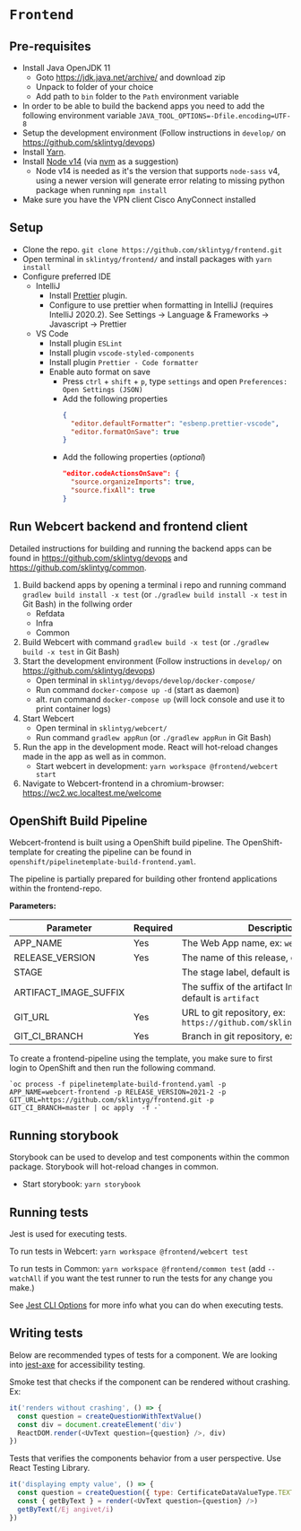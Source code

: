 # `Frontend`

## Pre-requisites

- Install Java OpenJDK 11
  - Goto https://jdk.java.net/archive/ and download zip
  - Unpack to folder of your choice
  - Add path to `bin` folder to the `Path` environment variable
- In order to be able to build the backend apps you need to add the following environment variable
  `JAVA_TOOL_OPTIONS=-Dfile.encoding=UTF-8`
- Setup the development environment (Follow instructions in `develop/` on https://github.com/sklintyg/devops)
- Install [Yarn](https://classic.yarnpkg.com/en/docs/install).
- Install [Node v14](https://nodejs.org/en/download/releases/) (via [nvm](https://github.com/nvm-sh/nvm) as a suggestion)
  - Node v14 is needed as it's the version that supports `node-sass` v4, using a newer version will generate error relating to missing python package when running `npm install`
- Make sure you have the VPN client Cisco AnyConnect installed

## Setup

- Clone the repo. `git clone https://github.com/sklintyg/frontend.git`
- Open terminal in `sklintyg/frontend/` and install packages with `yarn install`
- Configure preferred IDE
  - IntelliJ
    - Install [Prettier](https://plugins.jetbrains.com/plugin/10456-prettier/) plugin.
    - Configure to use prettier when formatting in IntelliJ (requires IntelliJ 2020.2). See Settings -> Language & Frameworks -> Javascript -> Prettier
  - VS Code
    - Install plugin `ESLint`
    - Install plugin `vscode-styled-components`
    - Install plugin `Prettier - Code formatter`
    - Enable auto format on save
      - Press `ctrl` + `shift` + `p`, type `settings` and open `Preferences: Open Settings (JSON)`
      - Add the following properties
        ```json
        {
          "editor.defaultFormatter": "esbenp.prettier-vscode",
          "editor.formatOnSave": true
        }
        ```
      - Add the following properties (_optional_)
        ```json
        "editor.codeActionsOnSave": {
          "source.organizeImports": true,
          "source.fixAll": true
        }
        ```

## Run Webcert backend and frontend client

Detailed instructions for building and running the backend apps can be found in https://github.com/sklintyg/devops and https://github.com/sklintyg/common.

1. Build backend apps by opening a terminal i repo and running command `gradlew build install -x test` (or `./gradlew build install -x test` in Git Bash) in the follwing order
   - Refdata
   - Infra
   - Common
2. Build Webcert with command `gradlew build -x test` (or `./gradlew build -x test` in Git Bash)
3. Start the development environment (Follow instructions in `develop/` on https://github.com/sklintyg/devops)
   - Open terminal in `sklintyg/devops/develop/docker-compose/`
   - Run command `docker-compose up -d` (start as daemon)
   - alt. run command `docker-compose up` (will lock console and use it to print container logs)
4. Start Webcert
   - Open terminal in `sklintyg/webcert/`
   - Run command `gradlew appRun` (or `./gradlew appRun` in Git Bash)
5. Run the app in the development mode. React will hot-reload changes made in the app as well as in common.
   - Start webcert in development: `yarn workspace @frontend/webcert start`
6. Navigate to Webcert-frontend in a chromium-browser: https://wc2.wc.localtest.me/welcome

## OpenShift Build Pipeline

Webcert-frontend is built using a OpenShift build pipeline. The OpenShift-template for creating the pipeline can be found in `openshift/pipelinetemplate-build-frontend.yaml`.

The pipeline is partially prepared for building other frontend applications within the frontend-repo.

**Parameters:**

| Parameter             | Required | Description                                                           |
| --------------------- | -------- | --------------------------------------------------------------------- |
| APP_NAME              | Yes      | The Web App name, ex: `webcert-frontend`                              |
| RELEASE_VERSION       | Yes      | The name of this release, ex: `2021-2`                                |
| STAGE                 |          | The stage label, default is `test`                                    |
| ARTIFACT_IMAGE_SUFFIX |          | The suffix of the artifact ImageStream, default is `artifact`         |
| GIT_URL               | Yes      | URL to git repository, ex: `https://github.com/sklintyg/frontend.git` |
| GIT_CI_BRANCH         | Yes      | Branch in git repository, ex: `master`                                |

To create a frontend-pipeline using the template, you make sure to first login to OpenShift and then run the following command.

```
`oc process -f pipelinetemplate-build-frontend.yaml -p APP_NAME=webcert-frontend -p RELEASE_VERSION=2021-2 -p GIT_URL=https://github.com/sklintyg/frontend.git -p GIT_CI_BRANCH=master | oc apply  -f -`
```

## Running storybook

Storybook can be used to develop and test components within the common package. Storybook will hot-reload changes in common.

- Start storybook: `yarn storybook`

## Running tests

Jest is used for executing tests.

To run tests in Webcert: `yarn workspace @frontend/webcert test`

To run tests in Common: `yarn workspace @frontend/common test` (add `--watchAll` if you want the test runner to run the tests for any change you make.)

See [Jest CLI Options](https://jestjs.io/docs/en/cli) for more info what you can do when executing tests.

## Writing tests

Below are recommended types of tests for a component. We are looking into [jest-axe](https://www.npmjs.com/package/jest-axe) for accessibility testing.

Smoke test that checks if the component can be rendered without crashing. Ex:

```javascript
it('renders without crashing', () => {
  const question = createQuestionWithTextValue()
  const div = document.createElement('div')
  ReactDOM.render(<UvText question={question} />, div)
})
```

Tests that verifies the components behavior from a user perspective. Use React Testing Library.

```javascript
it('displaying empty value', () => {
  const question = createQuestion({ type: CertificateDataValueType.TEXT })
  const { getByText } = render(<UvText question={question} />)
  getByText(/Ej angivet/i)
})
```
